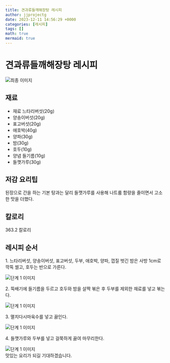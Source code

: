 ```yaml
---
title: 견과류들깨해장탕 레시피
author: jjprojectg
date: 2023-12-11 14:56:29 +0000
categories: [레시피]
tags: []
math: true
mermaid: true
---
```

<meta name="og:type" content="website"/>
<meta charset="UTF-8"/>
<div class="header">
  <h1>견과류들깨해장탕 레시피</h1>
</div>

<div class="container my-4">
  <div class="row">
    <div class="col-12 col-md-6">
      <div class="recipe-image">
        <img src="http://www.foodsafetykorea.go.kr/uploadimg/cook/10_00264_2.png" class="step-image" alt="최종 이미지"/>
      </div>
    </div>
    <div class="col-12 col-md-6">
      <div class="ingredients">
        <h2>재료</h2>
        <ul class="card">
          <li> 재료 느타리버섯(20g) </li>
          <li>  양송이버섯(20g) </li>
          <li>  표고버섯(20g) </li>
          <li> 애호박(40g) </li>
          <li>  양파(30g) </li>
          <li>  밤(30g) </li>
          <li>  호두(10g) </li>
          <li> 양념 들기름(10g) </li>
          <li>  들깻가루(30g) </li>
</ul>
      </div>
    </div>
    <div class="col-12 col-md-6">
      <div class="ingredients">
        <h2>저감 요리팁</h2>
        <div class="card"> 
          <p>
            된장으로 간을 하는 기본 탕과는 달리 들깻가루를 사용해
나트륨 함량을 줄이면서 고소한 맛을 더했다.
          </p>
        </div>
      </div>
      <div class="ingredients">
        <h2>칼로리</h2>
        <div class="card"> 
          <p>
            363.2 칼로리
          </p>
        </div>
      </div>
    </div>
  </div>

  <h2 class="my-4">레시피 순서</h2>
  <div class="card recipe-card">
    <div class="card-body recipe-step">
      <p class="card-text step-description">1. 느타리버섯, 양송이버섯, 표고버섯,
두부, 애호박, 양파, 껍질 벗긴 밤은
사방 1cm로 깍뚝 썰고, 호두는
반으로 가른다.</p>
      <img src="http://www.foodsafetykorea.go.kr/uploadimg/cook/20_00264_1.png" alt="단계 1 이미지" class="step-image"/>
    </div>
  </div>
  <div class="card recipe-card">
    <div class="card-body recipe-step">
      <p class="card-text step-description">2. 뚝배기에 들기름을 두르고 호두와
밤을 살짝 볶은 후 두부를 제외한
재료를 넣고 볶는다.</p>
      <img src="http://www.foodsafetykorea.go.kr/uploadimg/cook/20_00264_2.png" alt="단계 1 이미지" class="step-image"/>
    </div>
  </div>
  <div class="card recipe-card">
    <div class="card-body recipe-step">
      <p class="card-text step-description">3. 멸치다시마육수를 넣고 끓인다.</p>
      <img src="http://www.foodsafetykorea.go.kr/uploadimg/cook/20_00264_3.png" alt="단계 1 이미지" class="step-image"/>
    </div>
  </div>
  <div class="card recipe-card">
    <div class="card-body recipe-step">
      <p class="card-text step-description">4. 들깻가루와 두부를 넣고 걸쭉하게
끓여 마무리한다.</p>
      <img src="http://www.foodsafetykorea.go.kr/uploadimg/cook/20_00264_4.png" alt="단계 1 이미지" class="step-image"/>
    </div>
  </div>

</div>
맛있는 요리가 되길 기대하겠습니다.
